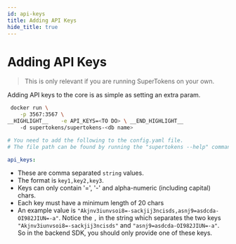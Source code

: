 ```yaml
---
id: api-keys
title: Adding API Keys
hide_title: true
---
```


<!-- COPY DOCS -->
<!-- ./community/docs/supertokens-core/self-hosted/api-keys.md -->

# Adding API Keys

> This is only relevant if you are running SuperTokens on your own.

Adding API keys to the core is as simple as setting an extra param.
<!--DOCUSAURUS_CODE_TABS-->
<!--With Docker-->
```bash
 docker run \
    -p 3567:3567 \
__HIGHLIGHT__    -e API_KEYS=<TO DO> \ __END_HIGHLIGHT__
    -d supertokens/supertokens-<db name>
```
<!--Without Docker-->
```yaml
# You need to add the following to the config.yaml file.
# The file path can be found by running the "supertokens --help" command

api_keys:
```
<!--END_DOCUSAURUS_CODE_TABS-->

- These are comma separated `string` values.
- The format is `key1,key2,key3`.
- Keys can only contain '=', '-' and alpha-numeric (including capital) chars.
- Each key must have a minimum length of 20 chars
- An example value is `"Akjnv3iunvsoi8=-sackjij3ncisds,asnj9=asdcda-OI982JIUN=-a"`. Notice the `,` in the string which separates the two keys `"Akjnv3iunvsoi8=-sackjij3ncisds"` and `"asnj9=asdcda-OI982JIUN=-a"`. So in the backend SDK, you should only provide one of these keys.
